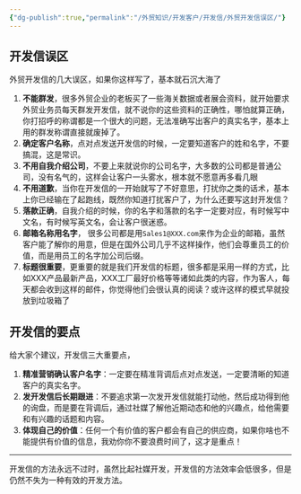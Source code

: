 ```yaml
---
{"dg-publish":true,"permalink":"/外贸知识/开发客户/开发信/外贸开发信误区/"}
---
```


## 开发信误区

外贸开发信的几大误区，如果你这样写了，基本就石沉大海了

1. **不能群发**，很多外贸企业的老板买了一些海关数据或者展会资料，就开始要求外贸业务员每天群发开发信，就不说你的这些资料的正确性，哪怕就算正确，你打招呼的称谓都是一个很大的问题，无法准确写出客户的真实名字，基本上用的群发称谓直接就废掉了。
2. **确定客户名称**，点对点发送开发信的时候，一定要知道客户的姓和名字，不要搞混，这是常识。
3. **不用自我介绍公司**，不要上来就说你的公司名字，大多数的公司都是普通公司，没有名气的，这样会让客户一头雾水，根本就不愿意再多看几眼
4. **不用道歉**，当你在开发信的一开始就写了不好意思，打扰你之类的话术，基本上你已经输在了起跑线，既然你知道打扰客户了，为什么还要写这封开发信？
5. **落款正确**，自我介绍的时候，你的名字和落款的名字一定要对应，有时候写中文名，有时候写英文名，会让客户很迷惑。
6. **邮箱名称用名字**， 很多公司都是用`Sales1@XXX.com`来作为企业的邮箱，虽然客户能了解你的用意，但是在国外公司几乎不这样操作，他们会尊重员工的价值，而是用员工的名字加公司后缀。
7. **标题很重要**，更重要的就是我们开发信的标题，很多都是采用一样的方式，比如XXX产品最新产品，XXX工厂最好价格等等诸如此类的内容，作为客人，每天都会收到这样的邮件，你觉得他们会很认真的阅读？或许这样的模式早就投放到垃圾箱了

## 开发信的要点

给大家个建议，开发信三大重要点，

1. **精准营销确认客户名字**：一定要在精准背调后点对点发送，一定要清晰的知道客户的真实名字。
2. **发开发信后长期跟进**：不要追求第一次发开发信就能打动他，然后成功得到他的询盘，而是要在背调后，通过社媒了解他近期动态和他的兴趣点，给他需要和有兴趣的话题和内容。
3. **体现自己的价值**：任何一个有价值的客户都会有自己的供应商，如果你啥也不能提供有价值的信息，我劝你你不要浪费时间了，这才是重点！

---

开发信的方法永远不过时，虽然比起社媒开发，开发信的方法效率会低很多，但是仍然不失为一种有效的开发方法。